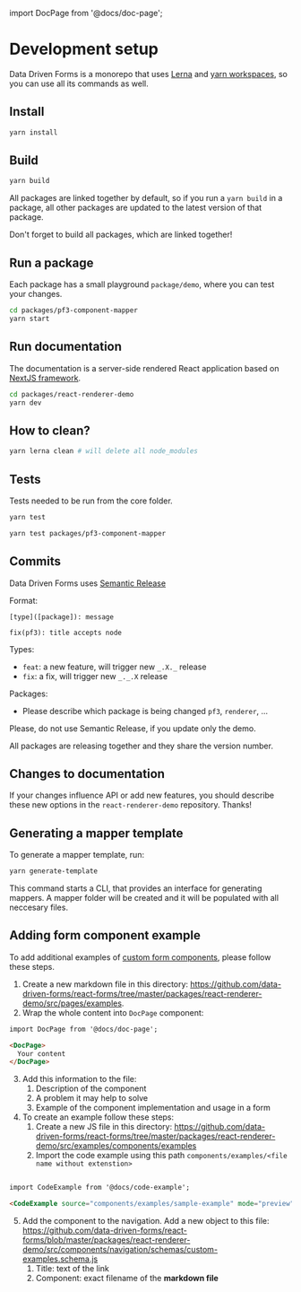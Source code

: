 import DocPage from '@docs/doc-page';

<DocPage>

# Development setup

Data Driven Forms is a monorepo that uses [Lerna](https://github.com/lerna/lerna) and [yarn workspaces](https://classic.yarnpkg.com/blog/2017/08/02/introducing-workspaces/), so you can use all its commands as well.

## Install

```bash
yarn install
```

## Build

```bash
yarn build
```

All packages are linked together by default, so if you run a `yarn build` in a package, all other packages are updated to the latest version of that package.

Don't forget to build all packages, which are linked together!

## Run a package

Each package has a small playground `package/demo`, where you can test your changes.

```bash
cd packages/pf3-component-mapper
yarn start
```

## Run documentation

The documentation is a server-side rendered React application based on [NextJS framework](https://nextjs.org/).

```bash
cd packages/react-renderer-demo
yarn dev
```

## How to clean?

```bash
yarn lerna clean # will delete all node_modules
```

## Tests

Tests needed to be run from the core folder.

```bash
yarn test

yarn test packages/pf3-component-mapper
```

## Commits

Data Driven Forms uses [Semantic Release](https://github.com/semantic-release/commit-analyzer)

Format:

```
[type]([package]): message

fix(pf3): title accepts node
```

Types:
- `feat`: a new feature, will trigger new `_.X._` release
- `fix`: a fix, will trigger new `_._.X` release

Packages:
- Please describe which package is being changed `pf3`, `renderer`, ...

Please, do not use Semantic Release, if you update only the demo.

All packages are releasing together and they share the version number.

## Changes to documentation

If your changes influence API or add new features, you should describe these new options in the `react-renderer-demo` repository. Thanks!

## Generating a mapper template

To generate a mapper template, run:

```bash
yarn generate-template
```

This command starts a CLI, that provides an interface for generating mappers. A mapper folder will be created and it will be populated with all neccesary files.
## Adding form component example

To add additional examples of [custom form components](/examples/sample-example), please follow these steps.

1. Create a new markdown file in this directory: https://github.com/data-driven-forms/react-forms/tree/master/packages/react-renderer-demo/src/pages/examples.
2. Wrap the whole content into `DocPage` component:
```md
import DocPage from '@docs/doc-page';

<DocPage>
  Your content
</DocPage>

```
3. Add this information to the file:
    1.  Description of the component
    2. A problem it may help to solve
    3. Example of the component implementation and usage in a form
4. To create an example follow these steps:
    1. Create a new JS file in this directory: https://github.com/data-driven-forms/react-forms/tree/master/packages/react-renderer-demo/src/examples/components/examples
    2. Import the code example using this path `components/examples/<file name without extenstion>`

```md

import CodeExample from '@docs/code-example';

<CodeExample source="components/examples/sample-example" mode="preview" />

```
5. Add the component to the navigation. Add a new object to this file: https://github.com/data-driven-forms/react-forms/blob/master/packages/react-renderer-demo/src/components/navigation/schemas/custom-examples.schema.js
    1. Title: text of the link
    2. Component: exact filename of the **markdown file**

</DocPage>
